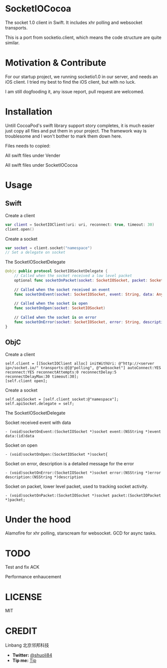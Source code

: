 SocketIOCocoa
=============

The socket 1.0 client in Swift. It includes xhr polling and websocket transports.

This is a port from socketio.client, which means the code structure are quite similar.

Motivation & Contribute
=============

For our startup project, we running socketio1.0 in our server, and needs an iOS client. I tried my best to find the 
iOS client, but with no luck.

I am still dogfooding it, any issue report, pull request are welcomed.

Installation
=============

Untill CocoaPod's swift library support story completes, it is much easier just copy all files and put them in your project. The
framework way is troublesome and I won't bother to mark them down here.

Files needs to copied:

All swift files under Vender

All swift files under SocketIOCocoa

Usage
=============

Swift
---------

Create a client

```swift 
var client = SocketIOClient(uri: uri, reconnect: true, timeout: 30)
client.open()
```    
    
Create a socket

```swift    
var socket = client.socket("namespace")
// Set a delegate on socket
```

The SocketIOSocketDelegate

```swift
@objc public protocol SocketIOSocketDelegate {
    // Called when the socket received a low level packet
    optional func socketOnPacket(socket: SocketIOSocket, packet: SocketIOPacket)
    
    // Called when the socket received an event
    func socketOnEvent(socket: SocketIOSocket, event: String, data: AnyObject?)
    
    // Called when the socket is open
    func socketOnOpen(socket: SocketIOSocket)
    
    // Called when the socket is on error
    func socketOnError(socket: SocketIOSocket, error: String, description: String?)
}
```

ObjC
---------

Create a client
```objc
self.client = [[SocketIOClient alloc] initWithUri: @"http://<server ip>/socket.io/" transports:@[@"polling", @"websocket"] autoConnect:YES reconnect:YES reconnectAttempts:0 reconnectDelay:5 reconnectDelayMax:30 timeout:30];
[self.client open];
```

Create a socket

```objc
self.apiSocket = [self.client socket:@"namespace"];
self.apiSocket.delegate = self;
```

The SocketIOSocketDelegate

Socket received event with data
   
    - (void)socketOnEvent:(SocketIOSocket *)socket event:(NSString *)event data:(id)data

Socket on open
   
    - (void)socketOnOpen:(SocketIOSocket *)socket{

Socket on error, description is a detailed message for the error
   
    - (void)socketOnError:(SocketIOSocket *)socket error:(NSString *)error description:(NSString *)description
    
Socket on packet, lower level packet, used to tracking socket activity.
   
    - (void)socketOnPacket:(SocketIOSocket *)socket packet:(SocketIOPacket *)packet;
    
Under the hood
=============

Alamofire for xhr polling, starscream for websocket. GCD for async tasks.

TODO
=============

Test and fix ACK

Performance enhaucement

LICENSE
=============
MIT

CREDIT
=============

Linbang 北京邻邦科技
* **Twitter:** [@shuoli84](https://twitter.com/shuoli84)
* **Tip me:** [Tip](https://gratipay.com/shuoli84/)
